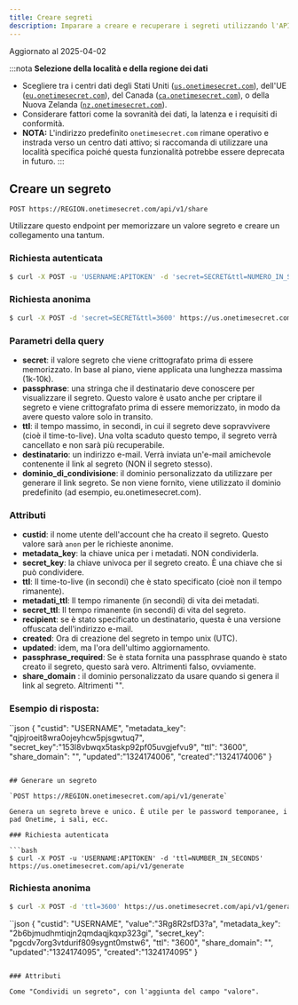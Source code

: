 ```yaml
---
title: Creare segreti
description: Imparare a creare e recuperare i segreti utilizzando l'API REST di Onetime Secret, con supporto per l'uso sia autenticato che anonimo.
---
```


Aggiornato al 2025-04-02

:::nota
**Selezione della località e della regione dei dati**
- Scegliere tra i centri dati degli Stati Uniti ([`us.onetimesecret.com`](https://us.onetimesecret.com/)), dell'UE ([`eu.onetimesecret.com`](https://eu.onetimesecret.com/)), del Canada ([`ca.onetimesecret.com`](https://ca.onetimesecret.com/)), o della Nuova Zelanda ([`nz.onetimesecret.com`](https://nz.onetimesecret.com/)).
- Considerare fattori come la sovranità dei dati, la latenza e i requisiti di conformità.
- **NOTA:** L'indirizzo predefinito `onetimesecret.com` rimane operativo e instrada verso un centro dati attivo; si raccomanda di utilizzare una località specifica poiché questa funzionalità potrebbe essere deprecata in futuro.
:::


## Creare un segreto

`POST https://REGION.onetimesecret.com/api/v1/share`

Utilizzare questo endpoint per memorizzare un valore segreto e creare un collegamento una tantum.


### Richiesta autenticata

```bash
$ curl -X POST -u 'USERNAME:APITOKEN' -d 'secret=SECRET&ttl=NUMERO_IN_SECONDS' https://us.onetimesecret.com/api/v1/share
```

### Richiesta anonima

```bash
$ curl -X POST -d 'secret=SECRET&ttl=3600' https://us.onetimesecret.com/api/v1/share
```

### Parametri della query

- **secret**: il valore segreto che viene crittografato prima di essere memorizzato. In base al piano, viene applicata una lunghezza massima (1k-10k).
- **passphrase**: una stringa che il destinatario deve conoscere per visualizzare il segreto. Questo valore è usato anche per criptare il segreto e viene crittografato prima di essere memorizzato, in modo da avere questo valore solo in transito.
- **ttl**: il tempo massimo, in secondi, in cui il segreto deve sopravvivere (cioè il time-to-live). Una volta scaduto questo tempo, il segreto verrà cancellato e non sarà più recuperabile.
- **destinatario**: un indirizzo e-mail. Verrà inviata un'e-mail amichevole contenente il link al segreto (NON il segreto stesso).
- **dominio_di_condivisione**: il dominio personalizzato da utilizzare per generare il link segreto. Se non viene fornito, viene utilizzato il dominio predefinito (ad esempio, eu.onetimesecret.com).

### Attributi

- **custid**: il nome utente dell'account che ha creato il segreto. Questo valore sarà `anon` per le richieste anonime.
- **metadata\_key**: la chiave unica per i metadati. NON condividerla.
- **secret\_key**: la chiave univoca per il segreto creato. È una chiave che si può condividere.
- **ttl**: Il time-to-live (in secondi) che è stato specificato (cioè non il tempo rimanente).
- **metadati_ttl**: Il tempo rimanente (in secondi) di vita dei metadati.
- **secret_ttl**: Il tempo rimanente (in secondi) di vita del segreto.
- **recipient**: se è stato specificato un destinatario, questa è una versione offuscata dell'indirizzo e-mail.
- **created**: Ora di creazione del segreto in tempo unix (UTC).
- **updated**: idem, ma l'ora dell'ultimo aggiornamento.
- **passphrase\_required**: Se è stata fornita una passphrase quando è stato creato il segreto, questo sarà vero. Altrimenti falso, ovviamente.
- **share_domain** : il dominio personalizzato da usare quando si genera il link al segreto. Altrimenti "".


### Esempio di risposta:

``json
{
  "custid": "USERNAME",
  "metadata_key": "qjpjroeit8wra0ojeyhcw5pjsgwtuq7",
  "secret_key":"153l8vbwqx5taskp92pf05uvgjefvu9",
  "ttl": "3600",
  "share_domain": "",
  "updated":"1324174006",
  "created":"1324174006"
}
```

## Generare un segreto

`POST https://REGION.onetimesecret.com/api/v1/generate`

Genera un segreto breve e unico. È utile per le password temporanee, i pad Onetime, i sali, ecc.

### Richiesta autenticata

```bash
$ curl -X POST -u 'USERNAME:APITOKEN' -d 'ttl=NUMBER_IN_SECONDS' https://us.onetimesecret.com/api/v1/generate
```

### Richiesta anonima

```bash
$ curl -X POST -d 'ttl=3600' https://us.onetimesecret.com/api/v1/generate
```


``json
{
  "custid": "USERNAME",
  "value":"3Rg8R2sfD3?a",
  "metadata_key": "2b6bjmudhmtiqjn2qmdaqjkqxp323gi",
  "secret_key": "pgcdv7org3vtdurif809sygnt0mstw6",
  "ttl": "3600",
  "share_domain": "",
  "updated":"1324174095",
  "created":"1324174095"
}
```

### Attributi

Come "Condividi un segreto", con l'aggiunta del campo "valore".

